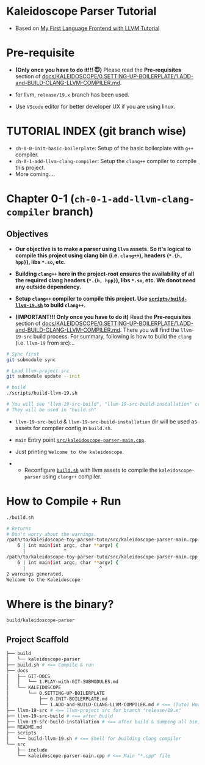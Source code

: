 # Kaleidoscope Parser Tutorial

- Based on [My First Language Frontend with LLVM Tutorial](https://llvm.org/docs/tutorial/MyFirstLanguageFrontend/index.html)


# Pre-requisite

- **(Only once you have to do it!!! 😇)** Please read the **Pre-requisites** section of [docs/KALEIDOSCOPE/0.SETTING-UP-BOILERPLATE/1.ADD-and-BUILD-CLANG-LLVM-COMPILER.md](docs/KALEIDOSCOPE/0.SETTING-UP-BOILERPLATE/1.ADD-and-BUILD-CLANG-LLVM-COMPILER.md).

- for llvm, `release/19.x` branch has been used.

- Use `VScode` editor for better developer UX if you are using linux.


# TUTORIAL INDEX (git branch wise)

- `ch-0-0-init-basic-boilerplate`: Setup of the basic boilerplate with `g++` compiler.
- `ch-0-1-add-llvm-clang-compiler`: Setup the `clang++` compiler to compile this project.
- More coming....


# Chapter 0-1 (`ch-0-1-add-llvm-clang-compiler` branch)


## Objectives

- **Our objective is to make a parser using `llvm` assets. So it's logical to compile this project using clang bin (i.e. `clang++`), headers (`*.{h, hpp}`), libs `*.so`, etc.**

- **Building `clang++` here in the project-root ensures the availability of all the required clang headers (`*.{h, hpp}`), libs `*.so`, etc. We donot need any outside dependency.**

- **Setup `clang++` compiler to compile this project. Use [`scripts/build-llvm-19.sh`](scripts/build-llvm-19.sh) to build `clang++`.**

- **(IMPORTANT!!! Only once you have to do it)** Read the **Pre-requisites** section of [docs/KALEIDOSCOPE/0.SETTING-UP-BOILERPLATE/1.ADD-and-BUILD-CLANG-LLVM-COMPILER.md](docs/KALEIDOSCOPE/0.SETTING-UP-BOILERPLATE/1.ADD-and-BUILD-CLANG-LLVM-COMPILER.md). There you will find the `llvm-19-src` build process. For summary, following is how to build the `clang` (i.e. `llvm-19` from src)...

```sh
# Sync first
git submodule sync

# Load llvm-project src
git submodule update --init

# build
./scripts/build-llvm-19.sh

# You will see "llvm-19-src-build", "llvm-19-src-build-installation" created in the project root with all llvm assets.
# They will be used in "build.sh"
```

- `llvm-19-src-build` & `llvm-19-src-build-installation` dir will be used as assets for compiler config in `build.sh`.

- `main` Entry point [`src/kaleidoscope-parser-main.cpp`](src/kaleidoscope-parser-main.cpp).

- Just printing `Welcome to the kaleidoscope`.

- - Reconfigure [`build.sh`](build.sh) with llvm assets to compile the `kaleidoscope-parser` using `clang++` compiler.


# How to Compile + Run

```sh
./build.sh

# Returns
# Don't worry about the warnings.
/path/to/kaleidoscope-toy-parser-tuto/src/kaleidoscope-parser-main.cpp:6:14: warning: unused parameter 'argc' [-Wunused-parameter]
    6 | int main(int argc, char **argv) {
      |              ^
/path/to/kaleidoscope-toy-parser-tuto/src/kaleidoscope-parser-main.cpp:6:27: warning: unused parameter 'argv' [-Wunused-parameter]
    6 | int main(int argc, char **argv) {
      |                           ^
2 warnings generated.
Welcome to the Kaleidoscope
```


# Where is the binary?

```sh
build/kaleidoscope-parser
```



## Project Scaffold

```sh
├── build
│   └── kaleidoscope-parser
├── build.sh # <== Compile & run
├── docs
│   ├── GIT-DOCS
│   │   └── 1.PLAY-with-GIT-SUBMODULES.md
│   └── KALEIDOSCOPE
│       └── 0.SETTING-UP-BOILERPLATE
│           ├── 0.INIT-BOILERPLATE.md
│           └── 1.ADD-and-BUILD-CLANG-LLVM-COMPILER.md # <== (Tuto) How to build clang compiler
├── llvm-19-src # <== llvm-project src for branch "release/19.x"
├── llvm-19-src-build # <== after build
├── llvm-19-src-build-installation # <== after build & dumping all bin, header, libs here
├── README.md
├── scripts
│   └── build-llvm-19.sh # <== Shell for building clang compiler
└── src
    ├── include
    └── kaleidoscope-parser-main.cpp # <== Main "*.cpp" file
```
